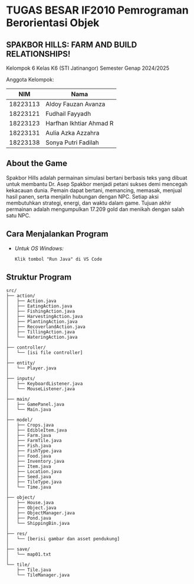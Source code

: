 # TUGAS BESAR IF2010 Pemrograman Berorientasi Objek
## SPAKBOR HILLS: FARM AND BUILD RELATIONSHIPS!
Kelompok 6 Kelas K6 (STI Jatinangor) Semester Genap 2024/2025

Anggota Kelompok:

| NIM       | Nama                     |
|-----------|--------------------------|
| 18223113  | Aldoy Fauzan Avanza      |
| 18223121  | Fudhail Fayyadh          |
| 18223123  | Harfhan Ikhtiar Ahmad R  |
| 18223131  | Aulia Azka Azzahra       |
| 18223138  | Sonya Putri Fadilah      |

## About the Game
Spakbor Hills adalah permainan simulasi bertani berbasis teks yang dibuat untuk membantu Dr. Asep Spakbor menjadi petani sukses demi mencegah kekacauan dunia. Pemain dapat bertani, memancing, memasak, menjual hasil panen, serta menjalin hubungan dengan NPC. Setiap aksi membutuhkan strategi, energi, dan waktu dalam game. Tujuan akhir permainan adalah mengumpulkan 17.209 gold dan menikah dengan salah satu NPC.

## Cara Menjalankan Program
- *Untuk OS Windows:*
  ```text
  Klik tombol "Run Java" di VS Code

## Struktur Program

```
src/
├── action/
│   ├── Action.java
│   ├── EatingAction.java
│   ├── FishingAction.java
│   ├── HarvestingAction.java
│   ├── PlantingAction.java
│   ├── RecoverlandAction.java
│   ├── TillingAction.java
│   └── WateringAction.java
│
├── controller/
│   └── [isi file controller]
│
├── entity/
│   └── Player.java
│
├── inputs/
│   ├── KeyboardListener.java
│   └── MouseListener.java
│
├── main/
│   ├── GamePanel.java
│   └── Main.java
│
├── model/
│   ├── Crops.java
│   ├── EdibleItem.java
│   ├── Farm.java
│   ├── FarmTile.java
│   ├── Fish.java
│   ├── FishType.java
│   ├── Food.java
│   ├── Inventory.java
│   ├── Item.java
│   ├── Location.java
│   ├── Seed.java
│   ├── TileType.java
│   └── Time.java
│
├── object/
│   ├── House.java
│   ├── Object.java
│   ├── ObjectManager.java
│   ├── Pond.java
│   └── ShippingBin.java
│
├── res/
│   └── [berisi gambar dan asset pendukung]
│
├── save/
│   └── map01.txt
│
└── tile/
    ├── Tile.java
    └── TileManager.java

